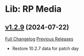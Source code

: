 # Lib: RP Media

## [v1.2.9](https://github.com/wow-rp-addons/LibRPMedia/tree/v1.2.9) (2024-07-22)
[Full Changelog](https://github.com/wow-rp-addons/LibRPMedia/commits/v1.2.9) [Previous Releases](https://github.com/wow-rp-addons/LibRPMedia/releases)

- Restore 10.2.7 data for patch day  
